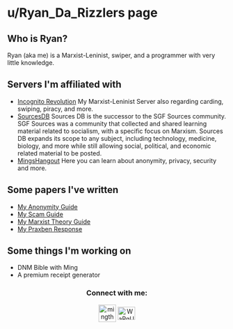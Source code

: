 # u/Ryan_Da_Rizzlers page
## Who is Ryan?
Ryan (aka me) is a Marxist-Leninist, swiper, and a programmer with very little knowledge.
## Servers I'm affiliated with
- [Incognito Revolution](https://discord.gg/QuWh5kdrKa) My Marxist-Leninist Server also regarding carding, swiping, piracy, and more.
- [SourcesDB](https://discord.gg/GfVKhMRK8U) Sources DB is the successor to the SGF Sources community. SGF Sources was a community that collected and shared learning material related to socialism, with a specific focus on Marxism. Sources DB expands its scope to any subject, including technology, medicine, biology, and more while still allowing social, political, and economic related material to be posted. 
- [MingsHangout](https://discord.gg/eG87gk5bb6) Here you can learn about anonymity, privacy, security and more.
## Some papers I've written
- [My Anonymity Guide](https://rentry.org/ryanprivacy)
- [My Scam Guide](https://rentry.org/ryanonscams)
- [My Marxist Theory Guide](https://rentry.org/ryanmarxist)
- [My Praxben Response](https://docs.google.com/document/d/1PEz34Qc7uv6ovatYDDh-N7EXiVDlZXNFDfnZni5Q5QU/edit?usp=sharing)
## Some things I'm working on
- DNM Bible with Ming
- A premium receipt generator

 <h3 align="center">Connect with me:</h3>
 <p align="center">
  <a href="https://www.reddit.com/user/Ryan_Da_Rizzler" target="blank"><img align="center" src="https://upload.wikimedia.org/wikipedia/en/thumb/b/bd/Reddit_Logo_Icon.svg/1200px-Reddit_Logo_Icon.svg.png" alt="mingthenoob" height="40" width="40" /></a>
  <a href="https://discord.gg/QuWh5kdrKa" target="blank"><img align="center" src="https://raw.githubusercontent.com/rahuldkjain/github-profile-readme-generator/master/src/images/icons/Social/discord.svg" alt="WaPgUY5gd4" height="30" width="40" /></a>
</p>
